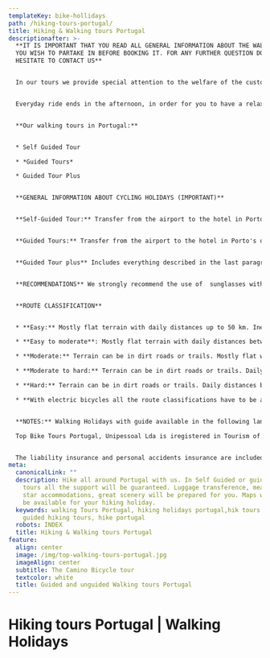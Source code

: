```yaml
---
templateKey: bike-hollidays
path: /hiking-tours-portugal/
title: Hiking & Walking tours Portugal
descriptionafter: >-
  **IT IS IMPORTANT THAT YOU READ ALL GENERAL INFORMATION ABOUT THE WALKING TOUR
  YOU WISH TO PARTAKE IN BEFORE BOOKING IT. FOR ANY FURTHER QUESTION DO NOT
  HESITATE TO CONTACT US**


  In our tours we provide special attention to the welfare of the customer. Therefore, guided tours have the appropriate pace to allow you to enjoy the scenery and the way of life of the Portuguese.


  Everyday ride ends in the afternoon, in order for you to have a relaxation period, before the next gastronomic experience, where you can taste regional flavors. We always aim at providing an exceptional adventure with a little extra spice.


  **Our walking tours in Portugal:**


  * Self Guided Tour

  * *Guided Tours* 

  * Guided Tour Plus


  **GENERAL INFORMATION ABOUT CYCLING HOLIDAYS (IMPORTANT)**


  **Self-Guided Tour:** Transfer from the airport to the hotel in Porto's  or Lisbon city center is guaranteed. All hotels are booked by us, so all you need to do is the check-in once you get to each hotel. The **walking** tour is made ​​with the aid of a GPS and your luggage is transferred every morning to the next hotel, meaning that you only take with you what you find necessary. Transfer from the destination back to Porto or Lisbon is also guaranteed.


  **Guided Tours:** Transfer from the airport to the hotel in Porto's or Lisbon city center is guaranteed. The **walking** tour is made with the aid of a guide and a support van. They will be in charge of making sure that everything goes as smooth as possible. The guide and the support van will provide for everything you need, as well as water and snacks and the transport for an eventual dropout. Lunches and dinners are organized by the guides for the group. Transfer from the destination back to Porto or Lisbon is also guaranteed.


  **Guided Tour plus** Includes everything described in the last paragraph of Guided tours, plus daily lunches and dinners of typical dishes of the Portuguese regions.


  **RECOMMENDATIONS** We strongly recommend the use of  sunglasses with UV protection and sportive clothing, including shorts or pants and also a waterproof wind cuts. 


  **ROUTE CLASSIFICATION**


  * **Easy:** Mostly flat terrain with daily distances up to 50 km. Inexperient level.

  * **Easy to moderate**: Mostly flat terrain with daily distances between 50 km and 75 km. Short climbs up to 30% of the whole route. For inexperient cyclist with some fitness preparation.

  * **Moderate:** Terrain can be in dirt roads or trails. Mostly flat with daily distances between 50km and 75km with some climbs up to 40% of the whole route. For cyclist with fitness preparation.

  * **Moderate to hard:** Terrain can be in dirt roads or trails. Daily distances between 50km and 75km with moderate climbs up to 60% of the whole route. For cyclist with fitness preparation that want to challenge themselves.

  * **Hard:** Terrain can be in dirt roads or trails. Daily distances between 50km and 100km with strong climbs up to 60% of the whole route. For experienced cyclists.

  * **With electric bicycles all the route classifications have to be adapted and will be mostly easy for the majority of the cyclists.**


  **NOTES:** Walking Holidays with guide available in the following languages: Portugues, Spanish and English.

  Top Bike Tours Portugal, Unipessoal Lda is iregistered in Tourism of Portugal with RNAAT number 7/2014.


  The liability insurance and personal accidents insurance are included only in guided tours.
meta:
  canonicalLink: ""
  description: Hike all around Portugal with us. In Self Guided or guided walking
    tours all the support will be guaranteed. Luggage transference, meals, four
    star accommodations, great scenery will be prepared for you. Maps will also
    be available for your hiking holiday.
  keywords: walking Tours Portugal, hiking holidays portugal,hik tours portugal,
    guided hiking tours, hike portugal
  robots: INDEX
  title: Hiking & Walking tours Portugal
feature:
  align: center
  image: /img/top-walking-tours-portugal.jpg
  imageAlign: center
  subtitle: The Camino Bicycle tour
  textcolor: white
  title: Guided and unguided Walking tours Portugal
---
```

# Hiking tours Portugal | Walking Holidays